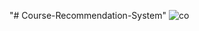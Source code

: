 "# Course-Recommendation-System" 
![co](https://github.com/jarrdim/Course-Recommendation-System/assets/85497086/f5d34057-696f-44b5-aa9f-e27ccb356090)
